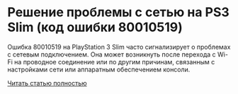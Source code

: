 # Решение проблемы с сетью на PS3 Slim (код ошибки 80010519)



Ошибка 80010519 на PlayStation 3 Slim часто сигнализирует о проблемах с сетевым подключением. Она может возникнуть после перехода с Wi-Fi на проводное соединение или по другим причинам, связанным с настройками сети или аппаратным обеспечением консоли.

[Читать статью полностью](https://xyberbara.com/gaming/80010519/)
